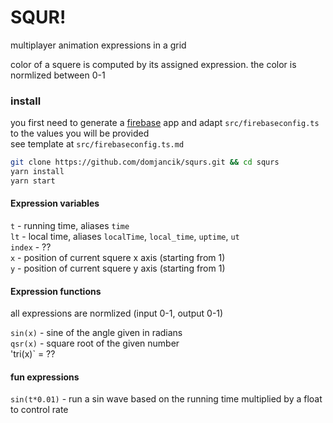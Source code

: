 

# SQUR!


multiplayer animation expressions in a grid  

color of a squere is computed by its assigned expression. the color is normlized between 0-1

### install
you first need to generate a [firebase](https://console.firebase.google.com/?pli=1) app and adapt `src/firebaseconfig.ts` to the values you will be provided  
see template at  `src/firebaseconfig.ts.md`

``` bash
git clone https://github.com/domjancik/squrs.git && cd squrs
yarn install
yarn start
```



#### Expression variables

`t` - running time, aliases `time`  
`lt` - local time, aliases `localTime`, `local_time`, `uptime`, `ut`  
`index` - ??  
`x` - position of current squere x axis (starting from 1)  
`y` - position of current squere y axis (starting from 1)

#### Expression functions
all expressions are normlized (input 0-1, output 0-1)  

`sin(x)` - sine of the angle given in radians  
`qsr(x)` - square root of the given number  
'tri(x)` = ??  

#### fun expressions
`sin(t*0.01)` - run a sin wave based on the running time multiplied by a float to control rate


